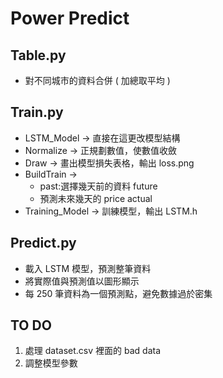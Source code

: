 # Power Predict

## Table.py
* 對不同城市的資料合併 ( 加總取平均 )

## Train.py
* LSTM_Model -> 直接在這更改模型結構
* Normalize -> 正規劃數值，使數值收斂
* Draw -> 畫出模型損失表格，輸出 loss.png
* BuildTrain -> 
  * past:選擇幾天前的資料 future
  * 預測未來幾天的 price actual
* Training_Model -> 訓練模型，輸出 LSTM.h

## Predict.py
* 載入 LSTM 模型，預測整筆資料
* 將實際值與預測值以圖形顯示
* 每 250 筆資料為一個預測點，避免數據過於密集

## TO DO
1. 處理 dataset.csv 裡面的 bad data
2. 調整模型參數
